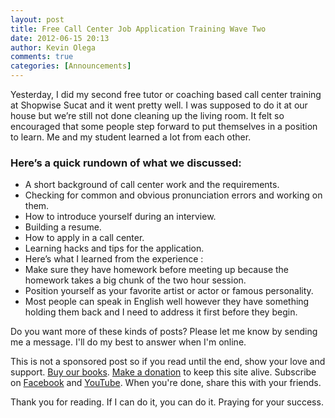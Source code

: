 ```yaml
---
layout: post
title: Free Call Center Job Application Training Wave Two
date: 2012-06-15 20:13
author: Kevin Olega
comments: true
categories: [Announcements]
---
```

Yesterday, I did my second free tutor or coaching based call center training at Shopwise Sucat and it went pretty well. I was supposed to do it at our house but we’re still not done cleaning up the living room. It felt so encouraged that some people step forward to put themselves in a position to learn. Me and my student learned a lot from each other.

### Here’s a quick rundown of what we discussed:

*   A short background of call center work and the requirements.
*   Checking for common and obvious pronunciation errors and working on them.
*   How to introduce yourself during an interview.
*   Building a resume.
*   How to apply in a call center.
*   Learning hacks and tips for the application.
*   Here’s what I learned from the experience :
*   Make sure they have homework before meeting up because the homework takes a big chunk of the two hour session.
*   Position yourself as your favorite artist or actor or famous personality.
*   Most people can speak in English well however they have something holding them back and I need to address it first before they begin.

Do you want more of these kinds of posts? Please let me know by sending me a message. I'll do my best to answer when I'm online.

This is not a sponsored post so if you read until the end, show your love and support. [Buy our books](http://callcentertrainingtips.com/promos/).  [Make a donation](http://callcentertrainingtips.com/support/) to keep this site alive. Subscribe on [Facebook](https://www.facebook.com/callcentertrainingtips/) and [YouTube](https://www.youtube.com/channel/UCSRyiovg_InMdQAe7Fn0LtA). When you're done, share this with your friends. 

Thank you for reading. If I can do it, you can do it. Praying for your success.
